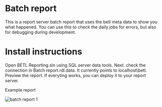 # Batch report 

This is a report server batch report that uses the betl meta data to show you what happened. You can use this to check the daily jobs for errors, but also for debugging during development. 

# Install instructions

Open BETL Reporting.sln using SQL server data tools. 
Next. check the connection in  Batch report.rdl.data. It currently points to localhost\betl.
Preview the report. 
If everyting works, you can deploy it to your report server. 

Example report 

![batch report 1](https://raw.githubusercontent.com/basvdberg/BETL/master/Documentation/batch_report_1.png)
